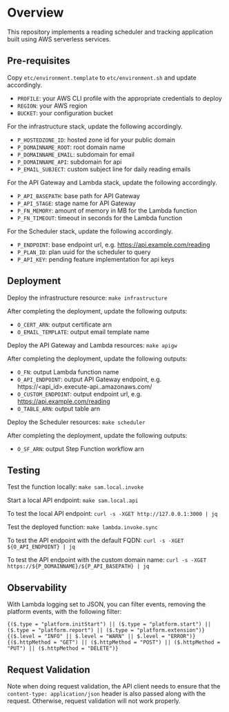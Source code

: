 # Overview
This repository implements a reading scheduler and tracking application built using AWS serverless services.

## Pre-requisites
Copy `etc/environment.template` to `etc/environment.sh` and update accordingly.
* `PROFILE`: your AWS CLI profile with the appropriate credentials to deploy
* `REGION`: your AWS region
* `BUCKET`: your configuration bucket

For the infrastructure stack, update the following accordingly.
* `P_HOSTEDZONE_ID`: hosted zone id for your public domain
* `P_DOMAINNAME_ROOT`: root domain name
* `P_DOMAINNAME_EMAIL`: subdomain for email
* `P_DOMAINNAME_API`: subdomain for api
* `P_EMAIL_SUBJECT`: custom subject line for daily reading emails

For the API Gateway and Lambda stack, update the following accordingly.
* `P_API_BASEPATH`: base path for API Gateway
* `P_API_STAGE`: stage name for API Gateway
* `P_FN_MEMORY`: amount of memory in MB for the Lambda function
* `P_FN_TIMEOUT`: timeout in seconds for the Lambda function

For the Scheduler stack, update the following accordingly.
* `P_ENDPOINT`: base endpoint url, e.g. https://api.example.com/reading
* `P_PLAN_ID`: plan uuid for the scheduler to query
* `P_API_KEY`: pending feature implementation for api keys

## Deployment
Deploy the infrastructure resource: `make infrastructure`

After completing the deployment, update the following outputs:
* `O_CERT_ARN`: output certificate arn
* `O_EMAIL_TEMPLATE`: output email template name

Deploy the API Gateway and Lambda resources: `make apigw`

After completing the deployment, update the following outputs:
* `O_FN`: output Lambda function name
* `O_API_ENDPOINT`: output API Gateway endpoint, e.g. https://<api_id>.execute-api.<region>.amazonaws.com/<stage>
* `O_CUSTOM_ENDPOINT`: output endpoint url, e.g. https://api.example.com/reading
* `O_TABLE_ARN`: output table arn

Deploy the Scheduler resources: `make scheduler`

After completing the deployment, update the following outputs:
* `O_SF_ARN`: output Step Function workflow arn

## Testing
Test the function locally: `make sam.local.invoke`

Start a local API endpoint: `make sam.local.api`

To test the local API endpoint: `curl -s -XGET http://127.0.0.1:3000 | jq`

Test the deployed function: `make lambda.invoke.sync`

To test the API endpoint with the default FQDN: `curl -s -XGET ${O_API_ENDPOINT} | jq`

To test the API endpoint with the custom domain name: `curl -s -XGET https://${P_DOMAINNAME}/${P_API_BASEPATH} | jq`

## Observability
With Lambda logging set to JSON, you can filter events, removing the platform events, with the following filter:
```
{($.type = "platform.initStart") || ($.type = "platform.start") || ($.type = "platform.report") || ($.type = "platform.extension")}
{($.level = "INFO" || $.level = "WARN" || $.level = "ERROR")}
{($.httpMethod = "GET") || ($.httpMethod = "POST") || ($.httpMethod = "PUT") || ($.httpMethod = "DELETE")}
```

## Request Validation
Note when doing request validation, the API client needs to ensure that the `content-type: application/json` header is also passed along with the request. Otherwise, request validation will not work properly.
